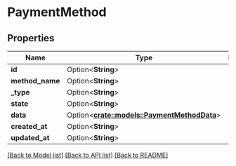 # PaymentMethod

## Properties

Name | Type | Description | Notes
------------ | ------------- | ------------- | -------------
**id** | Option<**String**> |  | [optional]
**method_name** | Option<**String**> |  | [optional]
**_type** | Option<**String**> |  | [optional]
**state** | Option<**String**> |  | [optional]
**data** | Option<[**crate::models::PaymentMethodData**](paymentMethod_data.md)> |  | [optional]
**created_at** | Option<**String**> |  | [optional]
**updated_at** | Option<**String**> |  | [optional]

[[Back to Model list]](../README.md#documentation-for-models) [[Back to API list]](../README.md#documentation-for-api-endpoints) [[Back to README]](../README.md)



